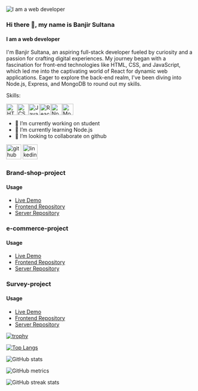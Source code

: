 ![I am a web developer](https://i.ibb.co/wgq0PxK/banjir-sultana-web-developer.png)
### Hi there 👋, my name is Banjir Sultana
#### I am a web developer


 I'm Banjir Sultana, an aspiring full-stack developer fueled by curiosity and a passion for crafting digital experiences. My journey began with a fascination for front-end technologies like HTML, CSS, and JavaScript, which led me into the captivating world of React for dynamic web applications. Eager to explore the back-end realm, I've been diving into Node.js, Express, and MongoDB to round out my skills.

Skills:
<div style="display: flex; gap-5">
  <img src="https://i.ibb.co/2PTZZf6/download-1.jpg" height="30" alt="HTML">
  <img src="https://i.ibb.co/9rfvwmZ/images-1.png" height="30" alt="CSS">
  <img src="https://i.ibb.co/g3BBGR2/png-clipart-javascript-scalable-graphics-logo-encapsulated-postscript-javascript-icon-text-logo-thum.png" height="30" alt="JavaScript">
  <img src="https://i.ibb.co/Snd4KjP/png-clipart-react-javascript-angularjs-ionic-github-text-logo-thumbnail.png" height="30" alt="React">
  <img src="https://i.ibb.co/x1j7zZ6/png-clipart-node-js-javascript-express-js-server-side-scripting-front-and-back-ends-node-js-angle-lo.png" height="30" alt="Node.js">
  <img src="https://i.ibb.co/qDzjt8m/png-transparent-mongodb-original-wordmark-logo-icon-thumbnail.png" height="30" alt="MongoDB">
</div>
    

- 🔭 I’m currently working on student 
- 🌱 I’m currently learning Node.js 
- 👯 I’m looking to collaborate on github 


[<img src='https://cdn.jsdelivr.net/npm/simple-icons@3.0.1/icons/github.svg' alt='github' height='40'>](https://github.com/Banjirsultana90)  [<img src='https://cdn.jsdelivr.net/npm/simple-icons@3.0.1/icons/linkedin.svg' alt='linkedin' height='40'>](https://www.linkedin.com/feed/)  
### Brand-shop-project

#### Usage
- [Live Demo](https://brand-shop-firebase-project.web.app/?fbclid=IwAR0LyPYAelicWQmtgE_WLaqrpUq1Dz4WwBBqDhieSvXUVeNL1ZYnS0G7yhs)
- [Frontend Repository](https://github.com/Banjirsultana90/assignmentof-brand-shop-project)
- [Server Repository](https://github.com/Banjirsultana90/brand-shop-server)

### e-commerce-project

#### Usage
- [Live Demo](https://ecommerce-project-b67b1.web.app/?fbclid=IwAR2Q2-1vnJll0Xr4O-x8X0oKR7G1XicKwAsqf9IDd1CnMBCenOVhSv1Sm54)
- [Frontend Repository](https://github.com/Banjirsultana90/ecommerce-frontend)
- [Server Repository](https://github.com/Banjirsultana90/ecommerce-project-server)

### Survey-project

#### Usage
- [Live Demo](https://survey-project-aadef.web.app/?fbclid=IwAR0ZgWijqnvDrZrxbHcQFcmtm8mhjl4yJaSamjBc64f6894jqHalf4e7TSs)
- [Frontend Repository](https://github.com/Banjirsultana90/survey-project-frontend)
- [Server Repository](https://github.com/Banjirsultana90/survey-project-server)


[![trophy](https://github-profile-trophy.vercel.app/?username=Banjirsultana90)](https://github.com/ryo-ma/github-profile-trophy)

[![Top Langs](https://github-readme-stats.vercel.app/api/top-langs/?username=Banjirsultana90)](https://github.com/anuraghazra/github-readme-stats)

![GitHub stats](https://github-readme-stats.vercel.app/api?username=Banjirsultana90&show_icons=true)  

![GitHub metrics](https://metrics.lecoq.io/Banjirsultana90)  

![GitHub streak stats](https://streak-stats.demolab.com/?user=Banjirsultana90)  

